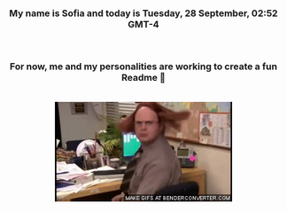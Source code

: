 


<div align="center">
<h3 >My name is Sofia and today is Tuesday, 28 September, 02:52 GMT-4</h3><br>
<h3 >For now, me and my personalities are working to create a fun Readme 👋
</h3><br>
<img src='img/dwight.gif' alt='working...'/>
</div>
